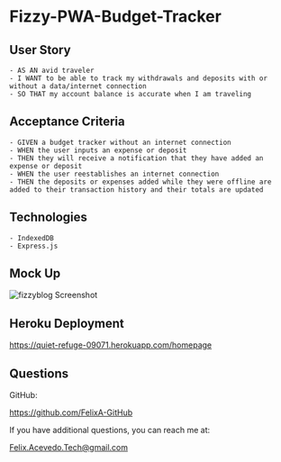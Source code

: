 # Fizzy-PWA-Budget-Tracker

## User Story
```
- AS AN avid traveler
- I WANT to be able to track my withdrawals and deposits with or without a data/internet connection
- SO THAT my account balance is accurate when I am traveling 
```

## Acceptance Criteria
```
- GIVEN a budget tracker without an internet connection
- WHEN the user inputs an expense or deposit
- THEN they will receive a notification that they have added an expense or deposit
- WHEN the user reestablishes an internet connection
- THEN the deposits or expenses added while they were offline are added to their transaction history and their totals are updated
```

## Technologies
```
- IndexedDB
- Express.js
```

## Mock Up
![fizzyblog Screenshot](./public/images/Fizzy-Blog-Mockup.png)

## Heroku Deployment
https://quiet-refuge-09071.herokuapp.com/homepage

## Questions

GitHub:

https://github.com/FelixA-GitHub

If you have additional questions, you can reach me at:

Felix.Acevedo.Tech@gmail.com